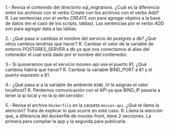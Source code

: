 1.- Revisa el contenido del directorio sql_migrations. ¿Cuál es la diferencia entre los archivos con el verbo Create con los archivos con el verbo Add?
R. Las sentencias con el verbo CREATE son para agregar objetos a la base de datos (en el caso de los scripts, tablas). Las sentencias por el verbo ADD son para agregar data a las tablas.

2.- ¿Qué pasa si cambias el nombre del servicio de postgres a db? ¿Qué otros cambios tendrías que hacer?
R. Cambiar el valor de la variable de entorno POSTGRES_SERVER a db ya que nos conectamos al alias del cotenedor el cual está dado por el nombre del contenedor.

3.- Si quisieramos que el servicio movies-api use el puerto 81, ¿Qué cambios habría que hacer? 
R. Cambiar la variable BIND_PORT a 81 y el puerto expuesto a 81.

4.- ¿Qué pasa si a la variable de ambiente `BIND_IP` le asignas el valor localhost?
R. Perdemos comunicación con el API ya que BIND_IP pasaría a tener la ip local y no la ip del servidor.

5.- Revisa el archivo `Dockerfile` en la carpeta `movies-api`. ¿Qué te llama la atención? Trata de explicar lo que ocurre en este caso.
R. Llama la atención que, a diferencia del dockerfile de movies-front, tiene 2 secciones. La primera para compilar la app y la segunda para publicarla.